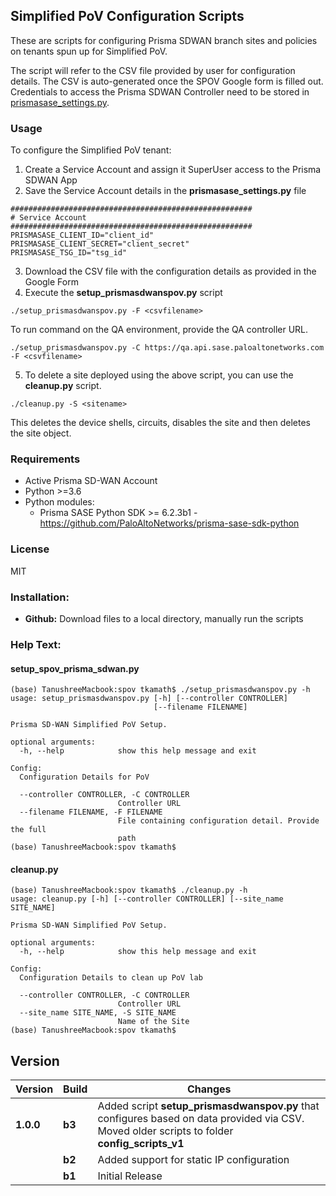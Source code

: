 ## Simplified PoV Configuration Scripts
These are scripts for configuring Prisma SDWAN branch sites and policies on tenants spun up for Simplified PoV.

The script will refer to the CSV file provided by user for configuration details. The CSV is auto-generated once the SPOV Google form is filled out.
Credentials to access the Prisma SDWAN Controller need to be stored in [prismasase_settings.py](https://bitbucket.paloaltonetworks.local/projects/CGTME/repos/spov/browse/prismasase_settings.py.example).

### Usage
To configure the Simplified PoV tenant:
1. Create a Service Account and assign it SuperUser access to the Prisma SDWAN App
2. Save the Service Account details in the **prismasase_settings.py** file
```angular2html
######################################################
# Service Account
######################################################
PRISMASASE_CLIENT_ID="client_id"
PRISMASASE_CLIENT_SECRET="client_secret"
PRISMASASE_TSG_ID="tsg_id"
```

3. Download the CSV file with the configuration details as provided in the Google Form
4. Execute the **setup_prismasdwanspov.py** script
```angular2html
./setup_prismasdwanspov.py -F <csvfilename>
```
To run command on the QA environment, provide the QA controller URL.
```angular2html
./setup_prismasdwanspov.py -C https://qa.api.sase.paloaltonetworks.com -F <csvfilename>
```

5. To delete a site deployed using the above script, you can use the **cleanup.py** script.
```angular2html
./cleanup.py -S <sitename>
```
This deletes the device shells, circuits, disables the site and then deletes the site object.


### Requirements
* Active Prisma SD-WAN Account
* Python >=3.6
* Python modules:
  * Prisma SASE Python SDK >= 6.2.3b1 - <https://github.com/PaloAltoNetworks/prisma-sase-sdk-python>

### License
MIT

### Installation:
 - **Github:** Download files to a local directory, manually run the scripts


### Help Text:
#### setup_spov_prisma_sdwan.py
```
(base) TanushreeMacbook:spov tkamath$ ./setup_prismasdwanspov.py -h
usage: setup_prismasdwanspov.py [-h] [--controller CONTROLLER]
                                [--filename FILENAME]

Prisma SD-WAN Simplified PoV Setup.

optional arguments:
  -h, --help            show this help message and exit

Config:
  Configuration Details for PoV

  --controller CONTROLLER, -C CONTROLLER
                        Controller URL
  --filename FILENAME, -F FILENAME
                        File containing configuration detail. Provide the full
                        path
(base) TanushreeMacbook:spov tkamath$ 
```

#### cleanup.py
```
(base) TanushreeMacbook:spov tkamath$ ./cleanup.py -h
usage: cleanup.py [-h] [--controller CONTROLLER] [--site_name SITE_NAME]

Prisma SD-WAN Simplified PoV Setup.

optional arguments:
  -h, --help            show this help message and exit

Config:
  Configuration Details to clean up PoV lab

  --controller CONTROLLER, -C CONTROLLER
                        Controller URL
  --site_name SITE_NAME, -S SITE_NAME
                        Name of the Site
(base) TanushreeMacbook:spov tkamath$ 

```


## Version
| Version | Build | Changes |
| ------- | ----- | ------- |
| **1.0.0** | **b3** | Added script **setup_prismasdwanspov.py** that configures based on data provided via CSV. Moved older scripts to folder **config_scripts_v1**  |
|           | **b2** | Added support for static IP configuration |
|           | **b1** | Initial Release |
